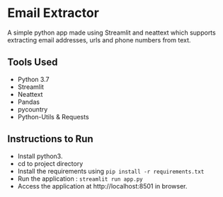 #  Email Extractor

A simple python app made using Streamlit and neattext which supports extracting email addresses, urls and phone numbers from text.

## Tools Used
* Python 3.7
* Streamlit
* Neattext
* Pandas
* pycountry
* Python-Utils & Requests

## Instructions to Run

* Install python3.
* cd to project directory
* Install the requirements using ``` pip install -r requirements.txt ```
* Run the application : ``` streamlit run app.py ```
* Access the application at http://localhost:8501 in browser.




